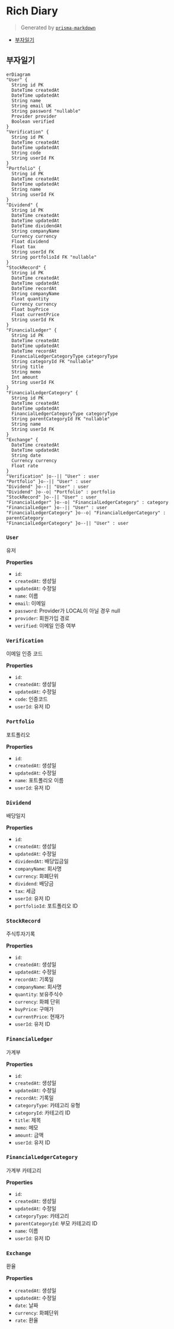 # Rich Diary
> Generated by [`prisma-markdown`](https://github.com/samchon/prisma-markdown)

- [부자일기](#부자일기)

## 부자일기
```mermaid
erDiagram
"User" {
  String id PK
  DateTime createdAt
  DateTime updatedAt
  String name
  String email UK
  String password "nullable"
  Provider provider
  Boolean verified
}
"Verification" {
  String id PK
  DateTime createdAt
  DateTime updatedAt
  String code
  String userId FK
}
"Portfolio" {
  String id PK
  DateTime createdAt
  DateTime updatedAt
  String name
  String userId FK
}
"Dividend" {
  String id PK
  DateTime createdAt
  DateTime updatedAt
  DateTime dividendAt
  String companyName
  Currency currency
  Float dividend
  Float tax
  String userId FK
  String portfolioId FK "nullable"
}
"StockRecord" {
  String id PK
  DateTime createdAt
  DateTime updatedAt
  DateTime recordAt
  String companyName
  Float quantity
  Currency currency
  Float buyPrice
  Float currentPrice
  String userId FK
}
"FinancialLedger" {
  String id PK
  DateTime createdAt
  DateTime updatedAt
  DateTime recordAt
  FinancialLedgerCategoryType categoryType
  String categoryId FK "nullable"
  String title
  String memo
  Int amount
  String userId FK
}
"FinancialLedgerCategory" {
  String id PK
  DateTime createdAt
  DateTime updatedAt
  FinancialLedgerCategoryType categoryType
  String parentCategoryId FK "nullable"
  String name
  String userId FK
}
"Exchange" {
  DateTime createdAt
  DateTime updatedAt
  String date
  Currency currency
  Float rate
}
"Verification" |o--|| "User" : user
"Portfolio" }o--|| "User" : user
"Dividend" }o--|| "User" : user
"Dividend" }o--o| "Portfolio" : portfolio
"StockRecord" }o--|| "User" : user
"FinancialLedger" }o--o| "FinancialLedgerCategory" : category
"FinancialLedger" }o--|| "User" : user
"FinancialLedgerCategory" }o--o| "FinancialLedgerCategory" : parentCategory
"FinancialLedgerCategory" }o--|| "User" : user
```

### `User`
유저

**Properties**
  - `id`: 
  - `createdAt`: 생성일
  - `updatedAt`: 수정일
  - `name`: 이름
  - `email`: 이메일
  - `password`: Provider가 LOCAL이 아닐 경우 null
  - `provider`: 회원가입 경로
  - `verified`: 이메일 인증 여부

### `Verification`
이메일 인증 코드

**Properties**
  - `id`: 
  - `createdAt`: 생성일
  - `updatedAt`: 수정일
  - `code`: 인증코드
  - `userId`: 유저 ID

### `Portfolio`
포트폴리오

**Properties**
  - `id`: 
  - `createdAt`: 생성일
  - `updatedAt`: 수정일
  - `name`: 포트폴리오 이름
  - `userId`: 유저 ID

### `Dividend`
배당일지

**Properties**
  - `id`: 
  - `createdAt`: 생성일
  - `updatedAt`: 수정일
  - `dividendAt`: 배당입금일
  - `companyName`: 회사명
  - `currency`: 화폐단위
  - `dividend`: 배당금
  - `tax`: 세금
  - `userId`: 유저 ID
  - `portfolioId`: 포트폴리오 ID

### `StockRecord`
주식투자기록

**Properties**
  - `id`: 
  - `createdAt`: 생성일
  - `updatedAt`: 수정일
  - `recordAt`: 기록일
  - `companyName`: 회사명
  - `quantity`: 보유주식수
  - `currency`: 화폐 단위
  - `buyPrice`: 구매가
  - `currentPrice`: 현재가
  - `userId`: 유저 ID

### `FinancialLedger`
가계부

**Properties**
  - `id`: 
  - `createdAt`: 생성일
  - `updatedAt`: 수정일
  - `recordAt`: 기록일
  - `categoryType`: 카테고리 유형
  - `categoryId`: 카테고리 ID
  - `title`: 제목
  - `memo`: 메모
  - `amount`: 금액
  - `userId`: 유저 ID

### `FinancialLedgerCategory`
가계부 카테고리

**Properties**
  - `id`: 
  - `createdAt`: 생성일
  - `updatedAt`: 수정일
  - `categoryType`: 카테고리
  - `parentCategoryId`: 부모 카테고리 ID
  - `name`: 이름
  - `userId`: 유저 ID

### `Exchange`
환율

**Properties**
  - `createdAt`: 생성일
  - `updatedAt`: 수정일
  - `date`: 날짜
  - `currency`: 화폐단위
  - `rate`: 환율
